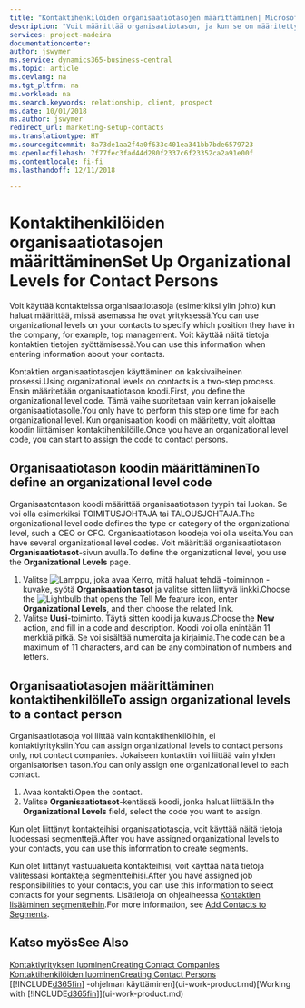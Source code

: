 ```yaml
---
title: "Kontaktihenkilöiden organisaatiotasojen määrittäminen| Microsoft Docs"
description: "Voit määrittää organisaatiotason, ja kun se on määritetty kontaktille, voit ilmaista sen avulla, mikä on kontaktin asema yrityksessä (esimerkiksi ylin johto)."
services: project-madeira
documentationcenter: 
author: jswymer
ms.service: dynamics365-business-central
ms.topic: article
ms.devlang: na
ms.tgt_pltfrm: na
ms.workload: na
ms.search.keywords: relationship, client, prospect
ms.date: 10/01/2018
ms.author: jswymer
redirect_url: marketing-setup-contacts
ms.translationtype: HT
ms.sourcegitcommit: 8a73de1aa2f4a0f633c401ea341bb7bde6579723
ms.openlocfilehash: 7f77fec3fad44d280f2337c6f23352ca2a91e00f
ms.contentlocale: fi-fi
ms.lasthandoff: 12/11/2018

---
```

# <a name="set-up-organizational-levels-for-contact-persons"></a><span data-ttu-id="6c1db-103">Kontaktihenkilöiden organisaatiotasojen määrittäminen</span><span class="sxs-lookup"><span data-stu-id="6c1db-103">Set Up Organizational Levels for Contact Persons</span></span>
<span data-ttu-id="6c1db-104">Voit käyttää kontakteissa organisaatiotasoja (esimerkiksi ylin johto) kun haluat määrittää, missä asemassa he ovat yrityksessä.</span><span class="sxs-lookup"><span data-stu-id="6c1db-104">You can use organizational levels on your contacts to specify which position they have in the company, for example, top management.</span></span> <span data-ttu-id="6c1db-105">Voit käyttää näitä tietoja kontaktien tietojen syöttämisessä.</span><span class="sxs-lookup"><span data-stu-id="6c1db-105">You can use this information when entering information about your contacts.</span></span>

<span data-ttu-id="6c1db-106">Kontaktien organisaatiotasojen käyttäminen on kaksivaiheinen prosessi.</span><span class="sxs-lookup"><span data-stu-id="6c1db-106">Using organizational levels on contacts is a two-step process.</span></span> <span data-ttu-id="6c1db-107">Ensin määritetään organisaatiotason koodi.</span><span class="sxs-lookup"><span data-stu-id="6c1db-107">First, you define the organizational level code.</span></span> <span data-ttu-id="6c1db-108">Tämä vaihe suoritetaan vain kerran jokaiselle organisaatiotasolle.</span><span class="sxs-lookup"><span data-stu-id="6c1db-108">You only have to perform this step one time for each organizational level.</span></span> <span data-ttu-id="6c1db-109">Kun organisaation koodi on määritetty, voit aloittaa koodin liittämisen kontaktihenkilöille.</span><span class="sxs-lookup"><span data-stu-id="6c1db-109">Once you have an organizational level code, you can start to assign the code to contact persons.</span></span>

## <a name="to-define-an-organizational-level-code"></a><span data-ttu-id="6c1db-110">Organisaatiotason koodin määrittäminen</span><span class="sxs-lookup"><span data-stu-id="6c1db-110">To define an organizational level code</span></span>
<span data-ttu-id="6c1db-111">Organisaatontason koodi määrittää organisaatiotason tyypin tai luokan. Se voi olla esimerkiksi TOIMITUSJOHTAJA tai TALOUSJOHTAJA.</span><span class="sxs-lookup"><span data-stu-id="6c1db-111">The organizational level code defines the type or category of the organizational level, such a CEO  or CFO.</span></span> <span data-ttu-id="6c1db-112">Organisaatiotason koodeja voi olla useita.</span><span class="sxs-lookup"><span data-stu-id="6c1db-112">You can have several organizational level codes.</span></span> <span data-ttu-id="6c1db-113">Voit määrittää organisaatiotason **Organisaatiotasot**-sivun avulla.</span><span class="sxs-lookup"><span data-stu-id="6c1db-113">To define the organizational level, you use the **Organizational Levels** page.</span></span>

1. <span data-ttu-id="6c1db-114">Valitse ![Lamppu, joka avaa Kerro, mitä haluat tehdä -toiminnon](media/ui-search/search_small.png "Kerro, mitä haluat tehdä") -kuvake, syötä **Organisaation tasot** ja valitse sitten liittyvä linkki.</span><span class="sxs-lookup"><span data-stu-id="6c1db-114">Choose the ![Lightbulb that opens the Tell Me feature](media/ui-search/search_small.png "Tell me what you want to do") icon, enter **Organizational Levels**, and then choose the related link.</span></span>
2. <span data-ttu-id="6c1db-115">Valitse **Uusi**-toiminto. Täytä sitten koodi ja kuvaus.</span><span class="sxs-lookup"><span data-stu-id="6c1db-115">Choose the **New** action, and fill in a code and description.</span></span> <span data-ttu-id="6c1db-116">Koodi voi olla enintään 11 merkkiä pitkä. Se voi sisältää numeroita ja kirjaimia.</span><span class="sxs-lookup"><span data-stu-id="6c1db-116">The code can be a maximum of 11 characters, and can be any combination of numbers and letters.</span></span>

## <a name="to-assign-organizational-levels-to-a-contact-person"></a><span data-ttu-id="6c1db-117">Organisaatiotasojen määrittäminen kontaktihenkilölle</span><span class="sxs-lookup"><span data-stu-id="6c1db-117">To assign organizational levels to a contact person</span></span>
<span data-ttu-id="6c1db-118">Organisaatiotasoja voi liittää vain kontaktihenkilöihin, ei kontaktiyrityksiin.</span><span class="sxs-lookup"><span data-stu-id="6c1db-118">You can assign organizational levels to contact persons only, not contact companies.</span></span> <span data-ttu-id="6c1db-119">Jokaiseen kontaktiin voi liittää vain yhden organisatorisen tason.</span><span class="sxs-lookup"><span data-stu-id="6c1db-119">You can only assign one organizational level to each contact.</span></span>

1. <span data-ttu-id="6c1db-120">Avaa kontakti.</span><span class="sxs-lookup"><span data-stu-id="6c1db-120">Open the contact.</span></span>
2. <span data-ttu-id="6c1db-121">Valitse **Organisaatiotasot**-kentässä koodi, jonka haluat liittää.</span><span class="sxs-lookup"><span data-stu-id="6c1db-121">In the **Organizational Levels** field, select the code you want to assign.</span></span>

<span data-ttu-id="6c1db-122">Kun olet liittänyt kontakteihisi organisaatiotasoja, voit käyttää näitä tietoja luodessasi segmenttejä.</span><span class="sxs-lookup"><span data-stu-id="6c1db-122">After you have assigned organizational levels to your contacts, you can use this information to create segments.</span></span>

<span data-ttu-id="6c1db-123">Kun olet liittänyt vastuualueita kontakteihisi, voit käyttää näitä tietoja valitessasi kontakteja segmentteihisi.</span><span class="sxs-lookup"><span data-stu-id="6c1db-123">After you have assigned job responsibilities to your contacts, you can use this information to select contacts for your segments.</span></span> <span data-ttu-id="6c1db-124">Lisätietoja on ohjeaiheessa [Kontaktien lisääminen segmentteihin](marketing-add-contact-segment.md).</span><span class="sxs-lookup"><span data-stu-id="6c1db-124">For more information, see [Add Contacts to Segments](marketing-add-contact-segment.md).</span></span>

## <a name="see-also"></a><span data-ttu-id="6c1db-125">Katso myös</span><span class="sxs-lookup"><span data-stu-id="6c1db-125">See Also</span></span>
[<span data-ttu-id="6c1db-126">Kontaktiyrityksen luominen</span><span class="sxs-lookup"><span data-stu-id="6c1db-126">Creating Contact Companies</span></span>](marketing-create-contact-companies.md)  
[<span data-ttu-id="6c1db-127">Kontaktihenkilöiden luominen</span><span class="sxs-lookup"><span data-stu-id="6c1db-127">Creating Contact Persons</span></span>](marketing-create-contact-persons.md)  
<span data-ttu-id="6c1db-128">[[!INCLUDE[d365fin](includes/d365fin_md.md)] -ohjelman käyttäminen](ui-work-product.md)</span><span class="sxs-lookup"><span data-stu-id="6c1db-128">[Working with [!INCLUDE[d365fin](includes/d365fin_md.md)]](ui-work-product.md)</span></span>  

